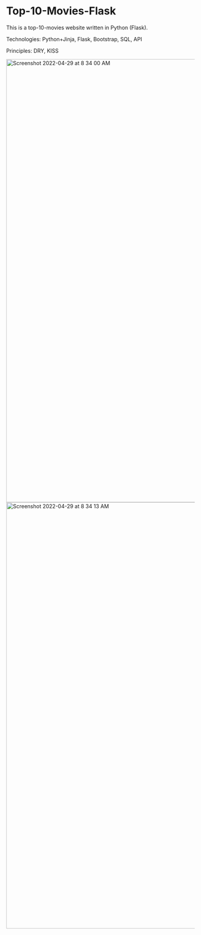 # Top-10-Movies-Flask

This is a top-10-movies website written in Python (Flask).

Technologies: Python+Jinja, Flask, Bootstrap, SQL, API

Principles: DRY, KISS

<img width="1186" alt="Screenshot 2022-04-29 at 8 34 00 AM" src="https://user-images.githubusercontent.com/88192329/165890834-9829bc03-20ad-45ec-8cb5-7dce82bad08e.png">


<img width="1141" alt="Screenshot 2022-04-29 at 8 34 13 AM" src="https://user-images.githubusercontent.com/88192329/165890795-97880853-1cd7-494b-8c98-c2b26e2e4eed.png">


